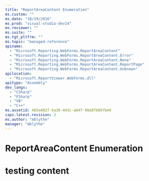 ```yaml
---
title: "ReportAreaContent Enumeration"
ms.custom: ""
ms.date: "10/19/2016"
ms.prod: "visual-studio-dev14"
ms.reviewer: ""
ms.suite: ""
ms.tgt_pltfrm: ""
ms.topic: "managed-reference"
apiname: 
  - "Microsoft.Reporting.WebForms.ReportAreaContent"
  - "Microsoft.Reporting.WebForms.ReportAreaContent.Error"
  - "Microsoft.Reporting.WebForms.ReportAreaContent.None"
  - "Microsoft.Reporting.WebForms.ReportAreaContent.ReportPage"
  - "Microsoft.Reporting.WebForms.ReportAreaContent.Unknown"
apilocation: 
  - "Microsoft.ReportViewer.WebForms.dll"
apitype: "Assembly"
dev_langs: 
  - "CSharp"
  - "FSharp"
  - "VB"
  - "C++"
ms.assetid: 485a482f-5a36-443c-a64f-48a8fb897b44
caps.latest.revision: 2
ms.author: "mblythe"
manager: "mblythe"
---
```

# ReportAreaContent Enumeration
# testing content